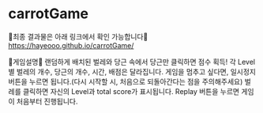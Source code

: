 # carrotGame

🔽최종 결과물은 아래 링크에서 확인 가능합니다🔽
https://hayeooo.github.io/carrotGame/

🥕게임설명🥕
랜덤하게 배치된 벌레와 당근 속에서 당근만 클릭하면 점수 획득!
각 Level 별 벌레의 개수, 당근의 개수, 시간, 배점은 달라집니다.
게임을 멈추고 싶다면, 일시정지 버튼을 누르면 됩니다.(다시 시작할 시, 처음으로 되돌아간다는 점을 주의해주세요)
벌레를 클릭하면 자신의 Level과 total score가 표시됩니다.
Replay 버튼을 누르면 게임이 처음부터 진행됩니다.
